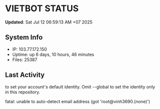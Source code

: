 # VIETBOT STATUS
**Updated**: Sat Jul 12 06:59:13 AM +07 2025

## System Info
- IP: 103.77.172.150
- Uptime: up 6 days, 10 hours, 46 minutes
- Files: 25387

## Last Activity

to set your account's default identity.
Omit --global to set the identity only in this repository.

fatal: unable to auto-detect email address (got 'root@vinh3690.(none)')
